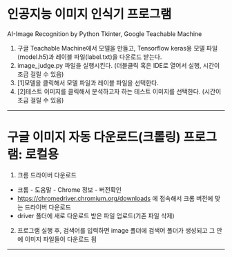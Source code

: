 # 인공지능 이미지 인식기 프로그램
AI-Image Recognition by Python Tkinter, Google Teachable Machine

1) 구글 Teachable Machine에서 모델을 만들고, Tensorflow keras용 모델 파일(model.h5)과 레이블 파일(label.txt)을 다운로드 받는다. 
2) image_judge.py 파일을 실행시킨다. (더블클릭 혹은 IDE로 열어서 실행, 시간이 조금 걸릴 수 있음)
3) [1]모델을 클릭해서 모델 파일과 레이블 파일을 선택한다.
4) [2]테스트 이미지를 클릭해서 분석하고자 하는 테스트 이미지를 선택한다. (시간이 조금 걸릴 수 있음)
---

# 구글 이미지 자동 다운로드(크롤링) 프로그램: 로컬용

1) 크롬 드라이버 다운로드
  * 크롬 - 도움말 - Chrome 정보 - 버전확인
  * https://chromedriver.chromium.org/downloads 에 접속해서 크롬 버전에 맞는 드라이버 다운로드
  * driver 폴더에 새로 다운로드 받은 파일 업로드(기존 파일 삭제)
2) 프로그램 실행 후, 검색어를 입력하면 image 폴더에 검색어 폴더가 생성되고 그 안에 이미지 파일들이 다운로드 됨

---
